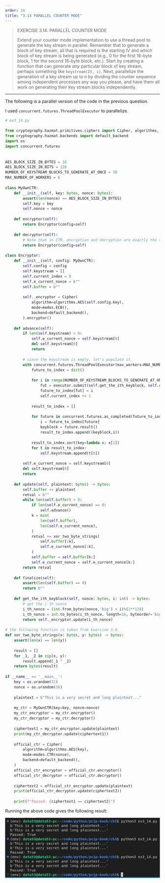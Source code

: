 ```yaml
---
order: 14
title: "3.14 PARALLEL COUNTER MODE"
---
```


> EXERCISE 3.14: PARALLEL COUNTER MODE 
> 
> Extend your counter mode implementation to use a thread pool 
> to generate the key stream in parallel. Remember that to generate 
> a block of key stream, all that is required is the starting IV 
> and which block of key stream is being generated (e.g., 0 for the 
> first 16-byte block, 1 for the second 16-byte block, etc.). Start
> by creating a function that can generate _any_ particular block 
> of key stream, perhaps something like `keystream(IV, i)`. Next, 
> parallelize the generation of a key stream up to _n_ by dividing 
> the counter sequence among independent processes any way you please, 
> and have them all work on generating their key stream blocks independently. 

--------------------------------

The following is a parallel version of the code in the previous question. 

I used `concurrent.futures.ThreadPoolExecutor` to parallelize. 

```python
# ex3_14.py 

from cryptography.hazmat.primitives.ciphers import Cipher, algorithms, modes
from cryptography.hazmat.backends import default_backend
import os 
import concurrent.futures


AES_BLOCK_SIZE_IN_BYTES = 16
AES_BLOCK_SIZE_IN_BITS = 128
NUMBER_OF_KEYSTREAM_BLOCKS_TO_GENERATE_AT_ONCE = 30
MAX_NUMBER_OF_WORKERS = 6

class MyOwnCTR:
    def __init__(self, key: bytes, nonce: bytes): 
        assert(len(nonce) == AES_BLOCK_SIZE_IN_BYTES)
        self.key = key 
        self.nonce = nonce 

    def encryptor(self): 
        return Encryptor(config=self) 
    
    def decryptor(self): 
        # Note that in CTR, encryption and decryption are exactly the same operations. 
        return Encryptor(config=self)
    
class Encryptor: 
    def __init__(self, config: MyOwnCTR):  
        self.config = config 
        self.keystream = []
        self.current_index = 0 
        self.e_current_nonce = b"" 
        self.buffer = b""

        self._encryptor = Cipher(
            algorithm=algorithms.AES(self.config.key), 
            mode=modes.ECB(), 
            backend=default_backend(),
        ).encryptor()
    
    def advance(self): 
        if len(self.keystream) > 0: 
            self.e_current_nonce = self.keystream[0] 
            del self.keystream[0] 
            return
        
        # since the keystream is empty, let's populate it. 
        with concurrent.futures.ThreadPoolExecutor(max_workers=MAX_NUMBER_OF_WORKERS) as executor: 
            future_to_index = dict()

            for i in range(NUMBER_OF_KEYSTREAM_BLOCKS_TO_GENERATE_AT_ONCE): 
                fut = executor.submit(self.get_the_ith_keyblock, self.config.nonce, self.current_index)
                future_to_index[fut] = i
                self.current_index += 1 
            
            result_to_index = []

            for future in concurrent.futures.as_completed(future_to_index): 
                i = future_to_index[future]
                keyblock = future.result() 
                result_to_index.append((keyblock,i))
            
            result_to_index.sort(key=lambda x: x[1])
            for t in result_to_index: 
                self.keystream.append(t[0])        

        self.e_current_nonce = self.keystream[0] 
        del self.keystream[0] 
        return
  
    def update(self, plaintext: bytes) -> bytes: 
        self.buffer += plaintext
        retval = b""  
        while len(self.buffer) > 0:
            if len(self.e_current_nonce) == 0: 
                self.advance()
            k = min(
                len(self.buffer), 
                len(self.e_current_nonce),
            )
            retval += xor_two_byte_strings(
                self.buffer[:k],
                self.e_current_nonce[:k],
            )
            self.buffer = self.buffer[k:]
            self.e_current_nonce = self.e_current_nonce[k:]
        return retval
    
    def finalize(self): 
        assert(len(self.buffer) == 0)
        return b"" 

    def get_the_ith_keyblock(self, nonce: bytes, i: int) -> bytes: 
        # get the i th nonce
        i_th_nonce = (int.from_bytes(nonce,'big') + i)%(2**128)
        i_th_nonce = int.to_bytes(i_th_nonce, length=16, byteorder='big')
        return self._encryptor.update(i_th_nonce)

# the following function is taken from Exercise 3.9. 
def xor_two_byte_strings(x: bytes, y: bytes) -> bytes: 
    assert(len(x) == len(y))
    
    result = []
    for _1, _2 in zip(x, y): 
        result.append(_1 ^ _2)
    return bytes(result)

if __name__ == '__main__': 
    key = os.urandom(32) 
    nonce = os.urandom(16) 

    plaintext = b"This is a very secret and long plaintext..."

    my_ctr = MyOwnCTR(key=key, nonce=nonce) 
    my_ctr_encryptor = my_ctr.encryptor()
    my_ctr_decryptor = my_ctr.decryptor()

    ciphertext1 = my_ctr_encryptor.update(plaintext)
    print(my_ctr_decryptor.update(ciphertext1))

    official_ctr = Cipher(
        algorithm=algorithms.AES(key), 
        mode=modes.CTR(nonce),
        backend=default_backend(),
    )
    official_ctr_encryptor = official_ctr.encryptor()
    official_ctr_decryptor = official_ctr.decryptor()

    ciphertext2 = official_ctr_encryptor.update(plaintext) 
    print(official_ctr_decryptor.update(ciphertext2))

    print(f"Passed: {ciphertext1 == ciphertext2}")
```

Running the above code gives the following result: 

<img src="ex3_14_fig1.png">